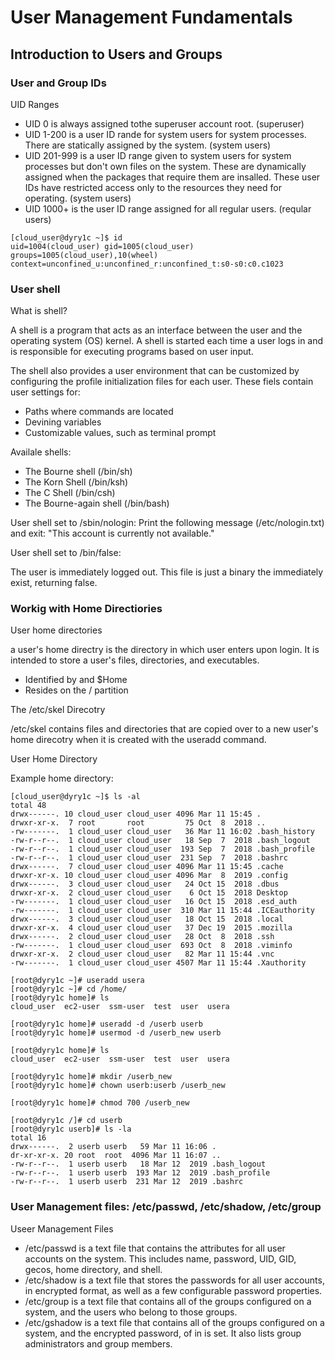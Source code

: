 # User Management Fundamentals #

## Introduction to Users and Groups ##

### User and Group IDs ###

UID Ranges

- UID 0 is always assigned tothe superuser account root. (superuser)
- UID 1-200 is a user ID rande for system users for system processes. There are statically assigned by the system. (system users)
- UID 201-999 is a user ID range given to system users for system processes but don't own files on the system. These are dynamically assigned when the packages that require them are insalled. These user IDs have restricted access only to the resources they need for operating. (system users)
- UID 1000+ is the user ID range assigned for all regular users. (reqular users)

```
[cloud_user@dyry1c ~]$ id
uid=1004(cloud_user) gid=1005(cloud_user) groups=1005(cloud_user),10(wheel) context=unconfined_u:unconfined_r:unconfined_t:s0-s0:c0.c1023
```

### User shell ###

What is shell?

A shell is a program that acts as an interface between the user and the operating system (OS) kernel. A shell is started each time a user logs in and is responsible for executing programs based on user input.

The shell also provides a user environment that can be customized by configuring the profile initialization files for each user. These fiels contain user settings for:
- Paths where commands are located 
- Devining variables
- Customizable values, such as terminal prompt

Availale shells:
- The Bourne shell (/bin/sh)
- The Korn Shell (/bin/ksh)
- The C Shell (/bin/csh)
- The Bourne-again shell (/bin/bash)

User shell set to /sbin/nologin: Print the following message (/etc/nologin.txt) and exit: "This account is currently not available."

User shell set to /bin/false:

The user is immediately logged out. This file is just a binary the immediately exist, returning false.


### Workig with Home Directiories ###

User home directories

a user's home directry is the directory in which user enters upon login. It is intended to store a user's files, directories, and executables.
- Identified by and $Home
- Resides on the / partition

The /etc/skel Direcotry

/etc/skel contains files and directories that are copied over to a new user's home direcotry when it is created with the useradd command.

User Home Directory

Example home directory:
```
[cloud_user@dyry1c ~]$ ls -al
total 48
drwx------. 10 cloud_user cloud_user 4096 Mar 11 15:45 .
drwxr-xr-x.  7 root       root         75 Oct  8  2018 ..
-rw-------.  1 cloud_user cloud_user   36 Mar 11 16:02 .bash_history
-rw-r--r--.  1 cloud_user cloud_user   18 Sep  7  2018 .bash_logout
-rw-r--r--.  1 cloud_user cloud_user  193 Sep  7  2018 .bash_profile
-rw-r--r--.  1 cloud_user cloud_user  231 Sep  7  2018 .bashrc
drwx------.  7 cloud_user cloud_user 4096 Mar 11 15:45 .cache
drwxr-xr-x. 10 cloud_user cloud_user 4096 Mar  8  2019 .config
drwx------.  3 cloud_user cloud_user   24 Oct 15  2018 .dbus
drwxr-xr-x.  2 cloud_user cloud_user    6 Oct 15  2018 Desktop
-rw-------.  1 cloud_user cloud_user   16 Oct 15  2018 .esd_auth
-rw-------.  1 cloud_user cloud_user  310 Mar 11 15:44 .ICEauthority
drwx------.  3 cloud_user cloud_user   18 Oct 15  2018 .local
drwxr-xr-x.  4 cloud_user cloud_user   37 Dec 19  2015 .mozilla
drwx------.  2 cloud_user cloud_user   28 Oct  8  2018 .ssh
-rw-------.  1 cloud_user cloud_user  693 Oct  8  2018 .viminfo
drwxr-xr-x.  2 cloud_user cloud_user   82 Mar 11 15:44 .vnc
-rw-------.  1 cloud_user cloud_user 4507 Mar 11 15:44 .Xauthority
```

```
[root@dyry1c ~]# useradd usera
[root@dyry1c ~]# cd /home/
[root@dyry1c home]# ls
cloud_user  ec2-user  ssm-user  test  user  usera

[root@dyry1c home]# useradd -d /userb userb
[root@dyry1c home]# usermod -d /userb_new userb

[root@dyry1c home]# ls
cloud_user  ec2-user  ssm-user  test  user  usera

[root@dyry1c home]# mkdir /userb_new
[root@dyry1c home]# chown userb:userb /userb_new

[root@dyry1c home]# chmod 700 /userb_new

[root@dyry1c /]# cd userb
[root@dyry1c userb]# ls -la
total 16
drwx------.  2 userb userb   59 Mar 11 16:06 .
dr-xr-xr-x. 20 root  root  4096 Mar 11 16:07 ..
-rw-r--r--.  1 userb userb   18 Mar 12  2019 .bash_logout
-rw-r--r--.  1 userb userb  193 Mar 12  2019 .bash_profile
-rw-r--r--.  1 userb userb  231 Mar 12  2019 .bashrc

```
### User Management files: /etc/passwd, /etc/shadow, /etc/group ###

Useer Management Files

- /etc/passwd is a text file that contains the attributes for all user accounts on the system. This includes name, password, UID, GID, gecos, home directory, and shell.
- /etc/shadow is a text file that stores the passwords for all user accounts, in encrypted format, as well as a few configurable password properties.
- /etc/group is a text file that contains all of the groups configured on a system, and the users who belong to those groups.
- /etc/gshadow is a text file that contains all of the groups configured on a system, and the encrypted password, of in is set. It also lists group administrators and group members.

